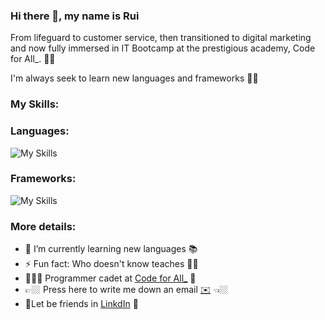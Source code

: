 ### Hi there 👋, my name is Rui
From lifeguard to customer service, then transitioned to digital marketing and now fully immersed in IT Bootcamp at the prestigious academy, Code for All_.  🥷🚀

I'm always seek to learn new languages and frameworks 🤘🏼

### My Skills:

### Languages: 
![My Skills](https://skillicons.dev/icons?i=js,html,css,java,mysql)

### Frameworks:
![My Skills](https://skillicons.dev/icons?i=bootstrap)

### More details:

- 🌱 I’m currently learning new languages 📚 
- ⚡ Fun fact: Who doesn't know teaches 🤘🏼
- 🧑🏼‍🎓 Programmer cadet at [Code for All_](https://codeforall.com/) 🚀
- 👉🏼 Press here to write me down an email [✉️](rfmcsilva@gmail.com) 👈🏼
- 🤝Let be friends in [LinkdIn](https://www.linkedin.com/in/rui-filipe-silva/) 🤝

